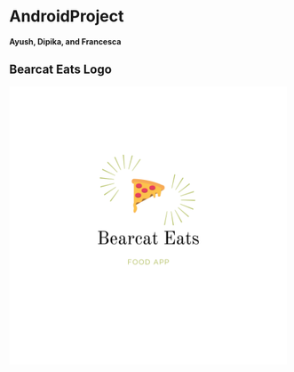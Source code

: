 # AndroidProject
#### Ayush, Dipika, and Francesca
<p align="center">
  <H2> Bearcat Eats Logo</H2>
<img src="Bearcat Eats Logo.png" width="500" height="500">
</p>

